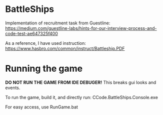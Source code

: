 # BattleShips

Implementation of recruitment task from Guestline: https://medium.com/guestline-labs/hints-for-our-interview-process-and-code-test-ae647325f400

As a reference, I have used instruction: https://www.hasbro.com/common/instruct/Battleship.PDF

# Running the game

__DO NOT RUN THE GAME FROM IDE DEBUGER!__ This breaks gui looks and events.

To run the game, build it, and directly run: CCode.BattleShips.Console.exe

For easy access, use RunGame.bat
